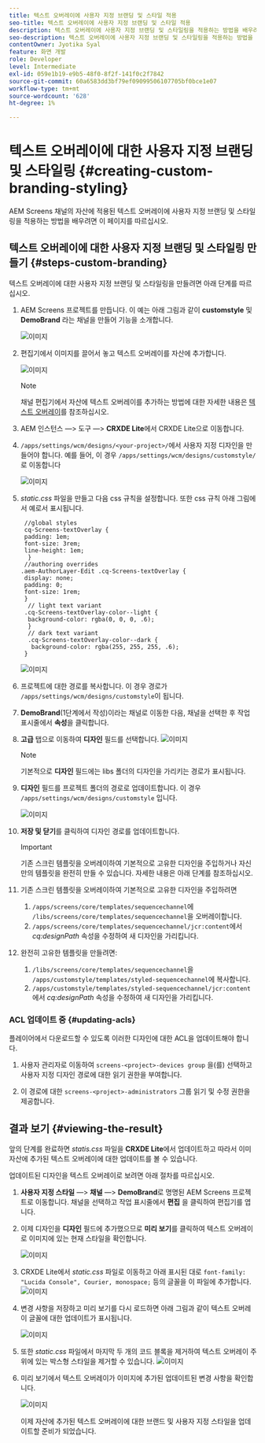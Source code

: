 ```yaml
---
title: 텍스트 오버레이에 사용자 지정 브랜딩 및 스타일 적용
seo-title: 텍스트 오버레이에 사용자 지정 브랜딩 및 스타일 적용
description: 텍스트 오버레이에 사용자 지정 브랜딩 및 스타일링을 적용하는 방법을 배우려면 이 페이지를 따르십시오.
seo-description: 텍스트 오버레이에 사용자 지정 브랜딩 및 스타일링을 적용하는 방법을 배우려면 이 페이지를 따르십시오.
contentOwner: Jyotika Syal
feature: 화면 개발
role: Developer
level: Intermediate
exl-id: 059e1b19-e9b5-48f0-8f2f-141f0c2f7842
source-git-commit: 60a6583dd3bf79ef09099506107705bf0bce1e07
workflow-type: tm+mt
source-wordcount: '628'
ht-degree: 1%

---
```


# 텍스트 오버레이에 대한 사용자 지정 브랜딩 및 스타일링 {#creating-custom-branding-styling}

AEM Screens 채널의 자산에 적용된 텍스트 오버레이에 사용자 지정 브랜딩 및 스타일링을 적용하는 방법을 배우려면 이 페이지를 따르십시오.

## 텍스트 오버레이에 대한 사용자 지정 브랜딩 및 스타일링 만들기 {#steps-custom-branding}

텍스트 오버레이에 대한 사용자 지정 브랜딩 및 스타일링을 만들려면 아래 단계를 따르십시오.

1. AEM Screens 프로젝트를 만듭니다. 이 예는 아래 그림과 같이 **customstyle** 및 **DemoBrand** 라는 채널을 만들어 기능을 소개합니다.

   ![이미지](/help/user-guide/assets/custom-brand/custom-brand1.png)

1. 편집기에서 이미지를 끌어서 놓고 텍스트 오버레이를 자산에 추가합니다.

   ![이미지](/help/user-guide/assets/custom-brand/custom-brand2.png)

   >[!NOTE]
   >채널 편집기에서 자산에 텍스트 오버레이를 추가하는 방법에 대한 자세한 내용은 [텍스트 오버레이](/help/user-guide/text-overlay.md)를 참조하십시오.

1. AEM 인스턴스 —> 도구 —> **CRXDE Lite**&#x200B;에서 CRXDE Lite으로 이동합니다.

1. `/apps/settings/wcm/designs/<your-project>/`에서 사용자 지정 디자인을 만들어야 합니다. 예를 들어, 이 경우 `/apps/settings/wcm/designs/customstyle/` 로 이동합니다

   ![이미지](/help/user-guide/assets/custom-brand/custom-brand3.png)

1. *static.css* 파일을 만들고 다음 css 규칙을 설정합니다. 또한 css 규칙 아래 그림에서 예로서 표시됩니다.

   ```shell
    //global styles
    cq-Screens-textOverlay {
    padding: 1em;
    font-size: 3rem;
    line-height: 1em;
     }
    //authoring overrides
   .aem-AuthorLayer-Edit .cq-Screens-textOverlay {
    display: none;
    padding: 0;
    font-size: 1rem;
    }
     // light text variant
    .cq-Screens-textOverlay-color--light {
     background-color: rgba(0, 0, 0, .6);
     }
     // dark text variant
     .cq-Screens-textOverlay-color--dark {
      background-color: rgba(255, 255, 255, .6);
    }
   ```

   ![이미지](/help/user-guide/assets/custom-brand/custom-brand4.png)

1. 프로젝트에 대한 경로를 복사합니다. 이 경우 경로가 `/apps/settings/wcm/designs/customstyle`이 됩니다.

1. **DemoBrand**(1단계에서 작성)이라는 채널로 이동한 다음, 채널을 선택한 후 작업 표시줄에서 **속성**&#x200B;을 클릭합니다.

1. **고급** 탭으로 이동하여 **디자인** 필드를 선택합니다.
   ![이미지](/help/user-guide/assets/custom-brand/custom-brand5.png)

   >[!NOTE]
   >기본적으로 **디자인** 필드에는 libs 폴더의 디자인을 가리키는 경로가 표시됩니다.

1. **디자인** 필드를 프로젝트 폴더의 경로로 업데이트합니다. 이 경우 `/apps/settings/wcm/designs/customstyle` 입니다.

   ![이미지](/help/user-guide/assets/custom-brand/custom-brand6.png)

1. **저장 및 닫기**&#x200B;를 클릭하여 디자인 경로를 업데이트합니다.

   >[!IMPORTANT]
   >기존 스크린 템플릿을 오버레이하여 기본적으로 고유한 디자인을 주입하거나 자신만의 템플릿을 완전히 만들 수 있습니다. 자세한 내용은 아래 단계를 참조하십시오.

1. 기존 스크린 템플릿을 오버레이하여 기본적으로 고유한 디자인을 주입하려면

   1. `/apps/screens/core/templates/sequencechannel`에 `/libs/screens/core/templates/sequencechannel`을 오버레이합니다.
   1. `/apps/screens/core/templates/sequencechannel/jcr:content`에서 *cq:designPath* 속성을 수정하여 새 디자인을 가리킵니다.

1. 완전히 고유한 템플릿을 만들려면:
   1. `/libs/screens/core/templates/sequencechannel`을 `/apps/customstyle/templates/styled-sequencechannel`에 복사합니다.
   1. `/apps/customstyle/templates/styled-sequencechannel/jcr:content`에서 *cq:designPath* 속성을 수정하여 새 디자인을 가리킵니다.


### ACL 업데이트 중 {#updating-acls}

플레이어에서 다운로드할 수 있도록 이러한 디자인에 대한 ACL을 업데이트해야 합니다.

1. 사용자 관리자로 이동하여 `screens-<project>-devices group` 을(를) 선택하고 사용자 지정 디자인 경로에 대한 읽기 권한을 부여합니다.

1. 이 경로에 대한 `screens-<project>-administrators` 그룹 읽기 및 수정 권한을 제공합니다.

## 결과 보기 {#viewing-the-result}

앞의 단계를 완료하면 *statis.css* 파일을 **CRXDE Lite**&#x200B;에서 업데이트하고 따라서 이미 자산에 추가된 텍스트 오버레이에 대한 업데이트를 볼 수 있습니다.

업데이트된 디자인을 텍스트 오버레이로 보려면 아래 절차를 따르십시오.

1. **사용자 지정 스타일** —> **채널** —> **DemoBrand**&#x200B;로 명명된 AEM Screens 프로젝트로 이동합니다. 채널을 선택하고 작업 표시줄에서 **편집** 을 클릭하여 편집기를 엽니다.

1. 이제 디자인을 **디자인** 필드에 추가했으므로 **미리 보기**&#x200B;를 클릭하여 텍스트 오버레이로 이미지에 있는 현재 스타일을 확인합니다.

   ![이미지](/help/user-guide/assets/custom-brand/custom-brand7.png)

1. CRXDE Lite에서 *static.css* 파일로 이동하고 아래 표시된 대로 `font-family: "Lucida Console", Courier, monospace;` 등의 글꼴을 이 파일에 추가합니다.
   ![이미지](/help/user-guide/assets/custom-brand/custom-brand8.png)

1. 변경 사항을 저장하고 미리 보기를 다시 로드하면 아래 그림과 같이 텍스트 오버레이 글꼴에 대한 업데이트가 표시됩니다.

   ![이미지](/help/user-guide/assets/custom-brand/custom-brand9.png)

1. 또한 *static.css* 파일에서 마지막 두 개의 코드 블록을 제거하여 텍스트 오버레이 주위에 있는 박스형 스타일을 제거할 수 있습니다.
   ![이미지](/help/user-guide/assets/custom-brand/custom-brand10.png)

1. 미리 보기에서 텍스트 오버레이가 이미지에 추가된 업데이트된 변경 사항을 확인합니다.

   ![이미지](/help/user-guide/assets/custom-brand/custom-brand11.png)

   이제 자산에 추가된 텍스트 오버레이에 대한 브랜드 및 사용자 지정 스타일을 업데이트할 준비가 되었습니다.
